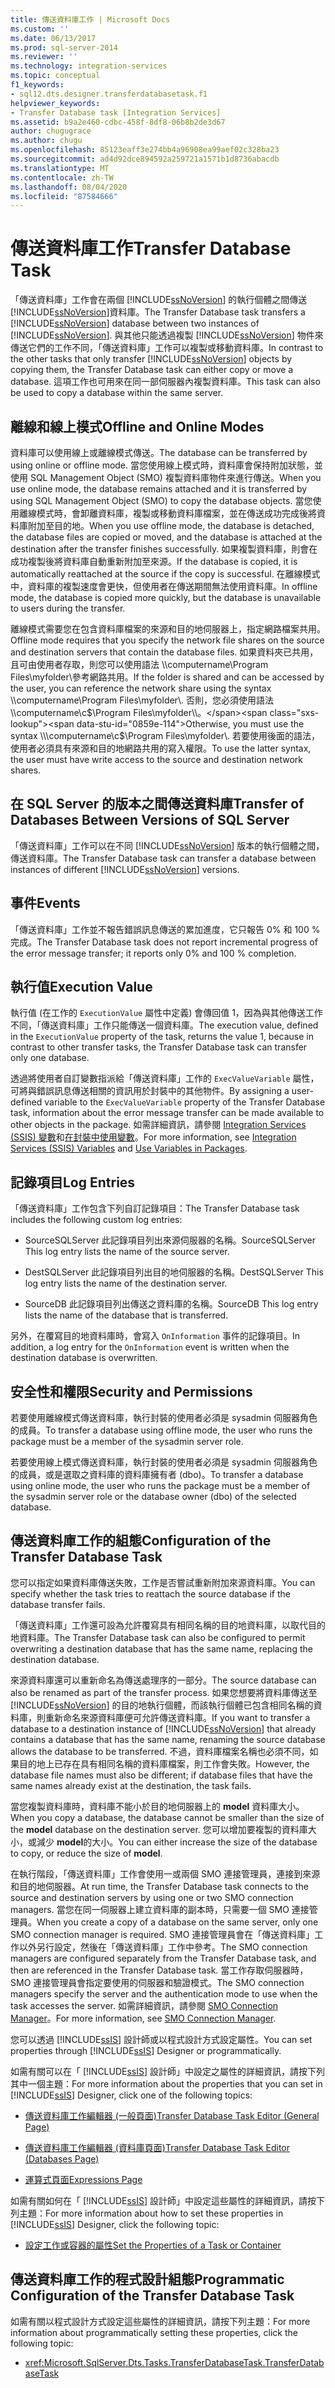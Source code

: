 ```yaml
---
title: 傳送資料庫工作 | Microsoft Docs
ms.custom: ''
ms.date: 06/13/2017
ms.prod: sql-server-2014
ms.reviewer: ''
ms.technology: integration-services
ms.topic: conceptual
f1_keywords:
- sql12.dts.designer.transferdatabasetask.f1
helpviewer_keywords:
- Transfer Database task [Integration Services]
ms.assetid: b9a2e460-cdbc-458f-8df8-06b8b2de3d67
author: chugugrace
ms.author: chugu
ms.openlocfilehash: 85123eaff3e274bb4a96908ea99aef02c328ba23
ms.sourcegitcommit: ad4d92dce894592a259721a1571b1d8736abacdb
ms.translationtype: MT
ms.contentlocale: zh-TW
ms.lasthandoff: 08/04/2020
ms.locfileid: "87584666"
---
```

# <a name="transfer-database-task"></a><span data-ttu-id="0859e-102">傳送資料庫工作</span><span class="sxs-lookup"><span data-stu-id="0859e-102">Transfer Database Task</span></span>
  <span data-ttu-id="0859e-103">「傳送資料庫」工作會在兩個 [!INCLUDE[ssNoVersion](../../includes/ssnoversion-md.md)] 的執行個體之間傳送 [!INCLUDE[ssNoVersion](../../includes/ssnoversion-md.md)]資料庫。</span><span class="sxs-lookup"><span data-stu-id="0859e-103">The Transfer Database task transfers a [!INCLUDE[ssNoVersion](../../includes/ssnoversion-md.md)] database between two instances of [!INCLUDE[ssNoVersion](../../includes/ssnoversion-md.md)].</span></span> <span data-ttu-id="0859e-104">與其他只能透過複製 [!INCLUDE[ssNoVersion](../../includes/ssnoversion-md.md)] 物件來傳送它們的工作不同，「傳送資料庫」工作可以複製或移動資料庫。</span><span class="sxs-lookup"><span data-stu-id="0859e-104">In contrast to the other tasks that only transfer [!INCLUDE[ssNoVersion](../../includes/ssnoversion-md.md)] objects by copying them, the Transfer Database task can either copy or move a database.</span></span> <span data-ttu-id="0859e-105">這項工作也可用來在同一部伺服器內複製資料庫。</span><span class="sxs-lookup"><span data-stu-id="0859e-105">This task can also be used to copy a database within the same server.</span></span>  
  
## <a name="offline-and-online-modes"></a><span data-ttu-id="0859e-106">離線和線上模式</span><span class="sxs-lookup"><span data-stu-id="0859e-106">Offline and Online Modes</span></span>  
 <span data-ttu-id="0859e-107">資料庫可以使用線上或離線模式傳送。</span><span class="sxs-lookup"><span data-stu-id="0859e-107">The database can be transferred by using online or offline mode.</span></span> <span data-ttu-id="0859e-108">當您使用線上模式時，資料庫會保持附加狀態，並使用 SQL Management Object (SMO) 複製資料庫物件來進行傳送。</span><span class="sxs-lookup"><span data-stu-id="0859e-108">When you use online mode, the database remains attached and it is transferred by using SQL Management Object (SMO) to copy the database objects.</span></span> <span data-ttu-id="0859e-109">當您使用離線模式時，會卸離資料庫，複製或移動資料庫檔案，並在傳送成功完成後將資料庫附加至目的地。</span><span class="sxs-lookup"><span data-stu-id="0859e-109">When you use offline mode, the database is detached, the database files are copied or moved, and the database is attached at the destination after the transfer finishes successfully.</span></span> <span data-ttu-id="0859e-110">如果複製資料庫，則會在成功複製後將資料庫自動重新附加至來源。</span><span class="sxs-lookup"><span data-stu-id="0859e-110">If the database is copied, it is automatically reattached at the source if the copy is successful.</span></span> <span data-ttu-id="0859e-111">在離線模式中，資料庫的複製速度會更快，但使用者在傳送期間無法使用資料庫。</span><span class="sxs-lookup"><span data-stu-id="0859e-111">In offline mode, the database is copied more quickly, but the database is unavailable to users during the transfer.</span></span>  
  
 <span data-ttu-id="0859e-112">離線模式需要您在包含資料庫檔案的來源和目的地伺服器上，指定網路檔案共用。</span><span class="sxs-lookup"><span data-stu-id="0859e-112">Offline mode requires that you specify the network file shares on the source and destination servers that contain the database files.</span></span> <span data-ttu-id="0859e-113">如果資料夾已共用，且可由使用者存取，則您可以使用語法 \\\computername\Program Files\myfolder\\參考網路共用。</span><span class="sxs-lookup"><span data-stu-id="0859e-113">If the folder is shared and can be accessed by the user, you can reference the network share using the syntax \\\computername\Program Files\myfolder\\.</span></span> <span data-ttu-id="0859e-114">否則，您必須使用語法 \\\computername\c$\Program Files\myfolder\\。</span><span class="sxs-lookup"><span data-stu-id="0859e-114">Otherwise, you must use the syntax \\\computername\c$\Program Files\myfolder\\.</span></span> <span data-ttu-id="0859e-115">若要使用後面的語法，使用者必須具有來源和目的地網路共用的寫入權限。</span><span class="sxs-lookup"><span data-stu-id="0859e-115">To use the latter syntax, the user must have write access to the source and destination network shares.</span></span>  
  
## <a name="transfer-of-databases-between-versions-of-sql-server"></a><span data-ttu-id="0859e-116">在 SQL Server 的版本之間傳送資料庫</span><span class="sxs-lookup"><span data-stu-id="0859e-116">Transfer of Databases Between Versions of SQL Server</span></span>  
 <span data-ttu-id="0859e-117">「傳送資料庫」工作可以在不同 [!INCLUDE[ssNoVersion](../../includes/ssnoversion-md.md)] 版本的執行個體之間，傳送資料庫。</span><span class="sxs-lookup"><span data-stu-id="0859e-117">The Transfer Database task can transfer a database between instances of different [!INCLUDE[ssNoVersion](../../includes/ssnoversion-md.md)] versions.</span></span>  
  
## <a name="events"></a><span data-ttu-id="0859e-118">事件</span><span class="sxs-lookup"><span data-stu-id="0859e-118">Events</span></span>  
 <span data-ttu-id="0859e-119">「傳送資料庫」工作並不報告錯誤訊息傳送的累加進度，它只報告 0% 和 100 % 完成。</span><span class="sxs-lookup"><span data-stu-id="0859e-119">The Transfer Database task does not report incremental progress of the error message transfer; it reports only 0% and 100 % completion.</span></span>  
  
## <a name="execution-value"></a><span data-ttu-id="0859e-120">執行值</span><span class="sxs-lookup"><span data-stu-id="0859e-120">Execution Value</span></span>  
 <span data-ttu-id="0859e-121">執行值 (在工作的 `ExecutionValue` 屬性中定義) 會傳回值 1，因為與其他傳送工作不同，「傳送資料庫」工作只能傳送一個資料庫。</span><span class="sxs-lookup"><span data-stu-id="0859e-121">The execution value, defined in the `ExecutionValue` property of the task, returns the value 1, because in contrast to other transfer tasks, the Transfer Database task can transfer only one database.</span></span>  
  
 <span data-ttu-id="0859e-122">透過將使用者自訂變數指派給「傳送資料庫」工作的 `ExecValueVariable` 屬性，可將與錯誤訊息傳送相關的資訊用於封裝中的其他物件。</span><span class="sxs-lookup"><span data-stu-id="0859e-122">By assigning a user-defined variable to the `ExecValueVariable` property of the Transfer Database task, information about the error message transfer can be made available to other objects in the package.</span></span> <span data-ttu-id="0859e-123">如需詳細資訊，請參閱 [Integration Services &#40;SSIS&#41; 變數](../integration-services-ssis-variables.md)和[在封裝中使用變數](../use-variables-in-packages.md)。</span><span class="sxs-lookup"><span data-stu-id="0859e-123">For more information, see [Integration Services &#40;SSIS&#41; Variables](../integration-services-ssis-variables.md) and [Use Variables in Packages](../use-variables-in-packages.md).</span></span>  
  
## <a name="log-entries"></a><span data-ttu-id="0859e-124">記錄項目</span><span class="sxs-lookup"><span data-stu-id="0859e-124">Log Entries</span></span>  
 <span data-ttu-id="0859e-125">「傳送資料庫」工作包含下列自訂記錄項目：</span><span class="sxs-lookup"><span data-stu-id="0859e-125">The Transfer Database task includes the following custom log entries:</span></span>  
  
-   <span data-ttu-id="0859e-126">SourceSQLServer    此記錄項目列出來源伺服器的名稱。</span><span class="sxs-lookup"><span data-stu-id="0859e-126">SourceSQLServer    This log entry lists the name of the source server.</span></span>  
  
-   <span data-ttu-id="0859e-127">DestSQLServer    此記錄項目列出目的地伺服器的名稱。</span><span class="sxs-lookup"><span data-stu-id="0859e-127">DestSQLServer    This log entry lists the name of the destination server.</span></span>  
  
-   <span data-ttu-id="0859e-128">SourceDB    此記錄項目列出傳送之資料庫的名稱。</span><span class="sxs-lookup"><span data-stu-id="0859e-128">SourceDB    This log entry lists the name of the database that is transferred.</span></span>  
  
 <span data-ttu-id="0859e-129">另外，在覆寫目的地資料庫時，會寫入 `OnInformation` 事件的記錄項目。</span><span class="sxs-lookup"><span data-stu-id="0859e-129">In addition, a log entry for the `OnInformation` event is written when the destination database is overwritten.</span></span>  
  
## <a name="security-and-permissions"></a><span data-ttu-id="0859e-130">安全性和權限</span><span class="sxs-lookup"><span data-stu-id="0859e-130">Security and Permissions</span></span>  
 <span data-ttu-id="0859e-131">若要使用離線模式傳送資料庫，執行封裝的使用者必須是 sysadmin 伺服器角色的成員。</span><span class="sxs-lookup"><span data-stu-id="0859e-131">To transfer a database using offline mode, the user who runs the package must be a member of the sysadmin server role.</span></span>  
  
 <span data-ttu-id="0859e-132">若要使用線上模式傳送資料庫，執行封裝的使用者必須是 sysadmin 伺服器角色的成員，或是選取之資料庫的資料庫擁有者 (dbo)。</span><span class="sxs-lookup"><span data-stu-id="0859e-132">To transfer a database using online mode, the user who runs the package must be a member of the sysadmin server role or the database owner (dbo) of the selected database.</span></span>  
  
## <a name="configuration-of-the-transfer-database-task"></a><span data-ttu-id="0859e-133">傳送資料庫工作的組態</span><span class="sxs-lookup"><span data-stu-id="0859e-133">Configuration of the Transfer Database Task</span></span>  
 <span data-ttu-id="0859e-134">您可以指定如果資料庫傳送失敗，工作是否嘗試重新附加來源資料庫。</span><span class="sxs-lookup"><span data-stu-id="0859e-134">You can specify whether the task tries to reattach the source database if the database transfer fails.</span></span>  
  
 <span data-ttu-id="0859e-135">「傳送資料庫」工作還可設為允許覆寫具有相同名稱的目的地資料庫，以取代目的地資料庫。</span><span class="sxs-lookup"><span data-stu-id="0859e-135">The Transfer Database task can also be configured to permit overwriting a destination database that has the same name, replacing the destination database.</span></span>  
  
 <span data-ttu-id="0859e-136">來源資料庫還可以重新命名為傳送處理序的一部分。</span><span class="sxs-lookup"><span data-stu-id="0859e-136">The source database can also be renamed as part of the transfer process.</span></span> <span data-ttu-id="0859e-137">如果您想要將資料庫傳送至 [!INCLUDE[ssNoVersion](../../includes/ssnoversion-md.md)] 的目的地執行個體，而該執行個體已包含相同名稱的資料庫，則重新命名來源資料庫便可允許傳送資料庫。</span><span class="sxs-lookup"><span data-stu-id="0859e-137">If you want to transfer a database to a destination instance of [!INCLUDE[ssNoVersion](../../includes/ssnoversion-md.md)] that already contains a database that has the same name, renaming the source database allows the database to be transferred.</span></span> <span data-ttu-id="0859e-138">不過，資料庫檔案名稱也必須不同，如果目的地上已存在具有相同名稱的資料庫檔案，則工作會失敗。</span><span class="sxs-lookup"><span data-stu-id="0859e-138">However, the database file names must also be different; if database files that have the same names already exist at the destination, the task fails.</span></span>  
  
 <span data-ttu-id="0859e-139">當您複製資料庫時，資料庫不能小於目的地伺服器上的 **model** 資料庫大小。</span><span class="sxs-lookup"><span data-stu-id="0859e-139">When you copy a database, the database cannot be smaller than the size of the **model** database on the destination server.</span></span> <span data-ttu-id="0859e-140">您可以增加要複製的資料庫大小，或減少 **model**的大小。</span><span class="sxs-lookup"><span data-stu-id="0859e-140">You can either increase the size of the database to copy, or reduce the size of **model**.</span></span>  
  
 <span data-ttu-id="0859e-141">在執行階段，「傳送資料庫」工作會使用一或兩個 SMO 連接管理員，連接到來源和目的地伺服器。</span><span class="sxs-lookup"><span data-stu-id="0859e-141">At run time, the Transfer Database task connects to the source and destination servers by using one or two SMO connection managers.</span></span> <span data-ttu-id="0859e-142">當您在同一伺服器上建立資料庫的副本時，只需要一個 SMO 連接管理員。</span><span class="sxs-lookup"><span data-stu-id="0859e-142">When you create a copy of a database on the same server, only one SMO connection manager is required.</span></span> <span data-ttu-id="0859e-143">SMO 連接管理員會在「傳送資料庫」工作以外另行設定，然後在「傳送資料庫」工作中參考。</span><span class="sxs-lookup"><span data-stu-id="0859e-143">The SMO connection managers are configured separately from the Transfer Database task, and then are referenced in the Transfer Database task.</span></span> <span data-ttu-id="0859e-144">當工作存取伺服器時，SMO 連接管理員會指定要使用的伺服器和驗證模式。</span><span class="sxs-lookup"><span data-stu-id="0859e-144">The SMO connection managers specify the server and the authentication mode to use when the task accesses the server.</span></span> <span data-ttu-id="0859e-145">如需詳細資訊，請參閱 [SMO Connection Manager](../connection-manager/smo-connection-manager.md)。</span><span class="sxs-lookup"><span data-stu-id="0859e-145">For more information, see [SMO Connection Manager](../connection-manager/smo-connection-manager.md).</span></span>  
  
 <span data-ttu-id="0859e-146">您可以透過 [!INCLUDE[ssIS](../../includes/ssis-md.md)] 設計師或以程式設計方式設定屬性。</span><span class="sxs-lookup"><span data-stu-id="0859e-146">You can set properties through [!INCLUDE[ssIS](../../includes/ssis-md.md)] Designer or programmatically.</span></span>  
  
 <span data-ttu-id="0859e-147">如需有關可以在「 [!INCLUDE[ssIS](../../includes/ssis-md.md)] 設計師」中設定之屬性的詳細資訊，請按下列其中一個主題：</span><span class="sxs-lookup"><span data-stu-id="0859e-147">For more information about the properties that you can set in [!INCLUDE[ssIS](../../includes/ssis-md.md)] Designer, click one of the following topics:</span></span>  
  
-   [<span data-ttu-id="0859e-148">傳送資料庫工作編輯器 &#40;一般頁面&#41;</span><span class="sxs-lookup"><span data-stu-id="0859e-148">Transfer Database Task Editor &#40;General Page&#41;</span></span>](../general-page-of-integration-services-designers-options.md)  
  
-   [<span data-ttu-id="0859e-149">傳送資料庫工作編輯器 &#40;資料庫頁面&#41;</span><span class="sxs-lookup"><span data-stu-id="0859e-149">Transfer Database Task Editor &#40;Databases Page&#41;</span></span>](../transfer-database-task-editor-databases-page.md)  
  
-   [<span data-ttu-id="0859e-150">運算式頁面</span><span class="sxs-lookup"><span data-stu-id="0859e-150">Expressions Page</span></span>](../expressions/expressions-page.md)  
  
 <span data-ttu-id="0859e-151">如需有關如何在「 [!INCLUDE[ssIS](../../includes/ssis-md.md)] 設計師」中設定這些屬性的詳細資訊，請按下列主題：</span><span class="sxs-lookup"><span data-stu-id="0859e-151">For more information about how to set these properties in [!INCLUDE[ssIS](../../includes/ssis-md.md)] Designer, click the following topic:</span></span>  
  
-   [<span data-ttu-id="0859e-152">設定工作或容器的屬性</span><span class="sxs-lookup"><span data-stu-id="0859e-152">Set the Properties of a Task or Container</span></span>](../set-the-properties-of-a-task-or-container.md)  
  
## <a name="programmatic-configuration-of-the-transfer-database-task"></a><span data-ttu-id="0859e-153">傳送資料庫工作的程式設計組態</span><span class="sxs-lookup"><span data-stu-id="0859e-153">Programmatic Configuration of the Transfer Database Task</span></span>  
 <span data-ttu-id="0859e-154">如需有關以程式設計方式設定這些屬性的詳細資訊，請按下列主題：</span><span class="sxs-lookup"><span data-stu-id="0859e-154">For more information about programmatically setting these properties, click the following topic:</span></span>  
  
-   <xref:Microsoft.SqlServer.Dts.Tasks.TransferDatabaseTask.TransferDatabaseTask>  
  
  
